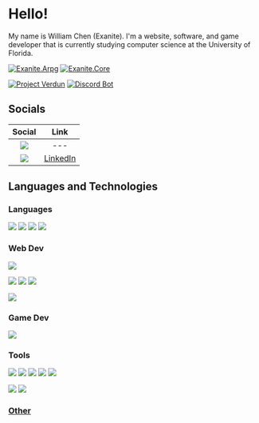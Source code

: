 # Hello!

My name is William Chen (Exanite). I'm a website, software, and game developer that is currently studying computer science at the University of Florida.

[![Exanite.Arpg](https://img.shields.io/badge/Exanite-Exanite.Arpg-informational?style=flat&logoColor=white&color=3cad0f)](https://github.com/Exanite/Exanite.Arpg)
[![Exanite.Core](https://img.shields.io/badge/Exanite-Exanite.Core-informational?style=flat&logoColor=white&color=3cad0f)](https://github.com/Exanite/Exanite.Core)

[![Project Verdun](https://img.shields.io/badge/Exanite-Project%20Verdun-informational?style=flat&logoColor=white&color=f05032)](https://github.com/Exanite/ProjectVerdun)
[![Discord Bot](https://img.shields.io/badge/Exanite-DiscordBot-informational?style=flat&logoColor=white&color=5865f2)](https://github.com/Exanite/DiscordBot)

## Socials

|                                                                                     Social                                                                                     |                         Link                          |
|:------------------------------------------------------------------------------------------------------------------------------------------------------------------------------:|:-----------------------------------------------------:|
| [![](https://img.shields.io/badge/Discord-Exanite%230996-informational?style=flat&logo=discord&logoColor=white&color=5865f2)](https://discordapp.com/users/253338867950813194) |                          ---                          |
|   [![](https://img.shields.io/badge/LinkedIn-William%20Chen-informational?style=flat&logo=linkedin&logoColor=white&color=0073cc)](https://www.linkedin.com/in/wchen-exanite)   | [LinkedIn](https://www.linkedin.com/in/wchen-exanite) |




## Languages and Technologies

### Languages

[![](https://img.shields.io/badge/Language-C%23-informational?style=flat&logo=c-sharp&logoColor=white&color=3cad0f)](#)
[![](https://img.shields.io/badge/Language-Typescript-informational?style=flat&logo=typescript&logoColor=white&color=0073cc)](#)
[![](https://img.shields.io/badge/Language-CSS-informational?style=flat&logo=css3&logoColor=white&color=0073cc)](#)
[![](https://img.shields.io/badge/Language-HTML-informational?style=flat&logo=html5&logoColor=white&color=f05032)](#)

### Web Dev

[![](https://img.shields.io/badge/Framework-ASP.NET%20Core-informational?style=flat&logo=dotnet&logoColor=white&color=6f42c1)](#)

[![](https://img.shields.io/badge/Framework-Next.js-informational?style=flat&logo=nextdotjs&logoColor=white&color=1b1f23)](#)
[![](https://img.shields.io/badge/Framework-React.js-informational?style=flat&logo=react&logoColor=white&color=1ecbfa)](#)
[![](https://img.shields.io/badge/Framework-Vue.js-informational?style=flat&logo=vuedotjs&logoColor=white&color=41b883)](#)

[![](https://img.shields.io/badge/Framework-Tailwind%20CSS-informational?style=flat&logo=tailwind-css&logoColor=white&color=38b2ac)](#)

### Game Dev

[![](https://img.shields.io/badge/Engine-Unity-informational?style=flat&logo=unity&logoColor=white&color=1b1f23)](#)

### Tools

[![](https://img.shields.io/badge/Tool-Git-informational?style=flat&logo=git&logoColor=white&color=f05032)](#)
[![](https://img.shields.io/badge/Tool-Github-informational?style=flat&logo=github&logoColor=white&color=1b1f23)](#)
[![](https://img.shields.io/badge/Tool-Github%20Actions-informational?style=flat&logo=github-actions&logoColor=white&color=0073cc)](#)
[![](https://img.shields.io/badge/Tool-SourceTree-informational?style=flat&logo=atlassian&logoColor=white&color=0073cc)](#)
[![](https://img.shields.io/badge/Tool-Docker-informational?style=flat&logo=docker&logoColor=white&color=0073cc)](#)

[![](https://img.shields.io/badge/IDE-Jetbrains%20Rider-informational?style=flat&logo=rider&logoColor=white&color=1b1f23)](#)
[![](https://img.shields.io/badge/OS-Windows-informational?style=flat&logo=windows&logoColor=white&color=0073cc)](#)

### [Other](https://github.com/Exanite/Exanite/blob/main/tech.md)
